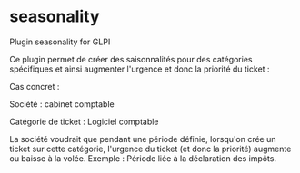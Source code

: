 # seasonality
Plugin seasonality for GLPI

Ce plugin permet de créer des saisonnalités pour des catégories spécifiques et ainsi augmenter l'urgence et donc la priorité du ticket :

Cas concret :

Société : cabinet comptable

Catégorie de ticket : Logiciel comptable

La société voudrait que pendant une période définie, lorsqu'on crée un ticket sur cette catégorie, l'urgence du ticket (et donc la priorité) augmente ou baisse à la volée. Exemple : Période liée à la déclaration des impôts.

